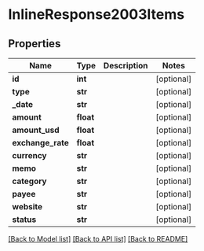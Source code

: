 # InlineResponse2003Items

## Properties
Name | Type | Description | Notes
------------ | ------------- | ------------- | -------------
**id** | **int** |  | [optional] 
**type** | **str** |  | [optional] 
**_date** | **str** |  | [optional] 
**amount** | **float** |  | [optional] 
**amount_usd** | **float** |  | [optional] 
**exchange_rate** | **float** |  | [optional] 
**currency** | **str** |  | [optional] 
**memo** | **str** |  | [optional] 
**category** | **str** |  | [optional] 
**payee** | **str** |  | [optional] 
**website** | **str** |  | [optional] 
**status** | **str** |  | [optional] 

[[Back to Model list]](../README.md#documentation-for-models) [[Back to API list]](../README.md#documentation-for-api-endpoints) [[Back to README]](../README.md)


